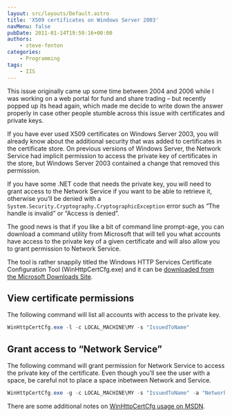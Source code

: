 ```yaml
---
layout: src/layouts/Default.astro
title: 'X509 certificates on Windows Server 2003'
navMenu: false
pubDate: 2011-01-14T19:59:16+00:00
authors:
    - steve-fenton
categories:
    - Programming
tags:
    - IIS
---
```


This issue originally came up some time between 2004 and 2006 while I was working on a web portal for fund and share trading – but recently popped up its head again, which made me decide to write down the answer properly in case other people stumble across this issue with certificates and private keys.

If you have ever used X509 certificates on Windows Server 2003, you will already know about the additional security that was added to certificates in the certificate store. On previous versions of Windows Server, the Network Service had implicit permission to access the private key of certificates in the store, but Windows Server 2003 contained a change that removed this permission.

If you have some .NET code that needs the private key, you will need to grant access to the Network Service if you want to be able to retrieve it, otherwise you’ll be denied with a `System.Security.Cryptography.CryptographicException` error such as “The handle is invalid” or “Access is denied”.

The good news is that if you like a bit of command line prompt-age, you can download a command utility from Microsoft that will tell you what accounts have access to the private key of a given certificate and will also allow you to grant permission to Network Service.

The tool is rather snappily titled the Windows HTTP Services Certificate Configuration Tool (WinHttpCertCfg.exe) and it can be [downloaded from the Microsoft Downloads Site](http://www.microsoft.com/downloads/en/details.aspx?familyid=c42e27ac-3409-40e9-8667-c748e422833f&displaylang=en).

## View certificate permissions

The following command will list all accounts with access to the private key.

```powershell
WinHttpCertCfg.exe -l -c LOCAL_MACHINE\MY -s "IssuedToName"
```

## Grant access to “Network Service”

The following command will grant permission for Network Service to access the private key of the certificate. Even though you’ll see the user with a space, be careful not to place a space inbetween Network and Service.

```powershell
WinHttpCertCfg.exe -g -c LOCAL_MACHINE\MY -s "IssuedToName" -a "NetworkService"
```

There are some additional notes on [WinHttpCertCfg usage on MSDN](http://msdn.microsoft.com/en-us/library/aa384088%28v=vs.85%29.aspx).